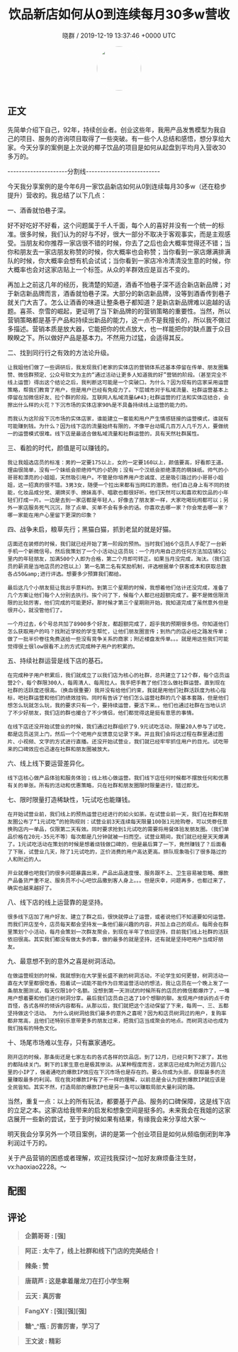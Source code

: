 <h1 align="center">饮品新店如何从0到连续每月30多w营收</h1>
<p align="center">
    <a>晓群 / 2019-12-19 13:37:46 &#43;0000 UTC</a>
</p>

<div align="center">
    <img src="https://images.zsxq.com/FsNXglb6X7xglylq5Nr-isiCu-qn?e=1590940799&amp;token=kIxbL07-8jAj8w1n4s9zv64FuZZNEATmlU_Vm6zD:yy2wPnbMFFSF8AS7KegGAE-m_uw=" width="100" height="100" style="border:1px solid;border-radius:50%; color:#ffffff"/>
</div>

## 正文

<div>
先简单介绍下自己，92年，持续创业者。创业这些年，我用产品发售模型为我自己的项目、服务的咨询项目取得了一些突破。有一些个人总结和感悟，想分享给大家。今天分享的案例是上次说的椰子饮品的项目是如何从起盘到平均月入营收30多万的。

---------------------分割线--------------------------

今天我分享案例的是今年6月一家饮品新店如何从0到连续每月30多w（还在稳步提升）营收的。我总结了以下几点：

一、酒香就怕巷子深。

好不好吃好不好看，这个问题属于千人千面，每个人的喜好并没有一个统一的标准。很多时候，我们认为的好与不好，很大一部分不取决于客观事实，而是主观感受。当朋友和你推荐一家店很不错的时候，你去了之后也会大概率觉得还不错；当你和朋友去一家店朋友称赞的时候，你大概率也会称赞；当你看到一家店爆满排满队的时候，你大概率会想有机会试试；当你看到一家店冷冷清清没生意的时候，你大概率也会对这家店贴上一个标签。从众的羊群效应是亘古不变的。

再加上之前这几年的经历，我清楚的知道，酒香不怕巷子深不适合新店新品牌；对于新店新品牌而言，酒香就怕巷子深。大部分的新店新品牌，没等到酒香传到巷子就关门大吉了。怎么让酒香的味道让整条巷子都知道？是新店新品牌难以逾越的话题。喜茶、奈雪的崛起，更证明了当下新品牌的的营销策略的重要性。当然，所以营销策略都是基于产品和持续出新品的能力，这一点不是我擅长的，所以我不做过多描述。营销本质是放大器，它能把你的优点放大，也一样能把你的缺点置于众目睽睽之下。所以做好产品是基本力。不然用力过猛，会适得其反。

二、找到同行行之有效的方法论升级。

    让我姐他们做了一些调研后，我发现我们老家的实体店的营销体系还基本停留在传单、朋友圈集赞、微信群预定、公众号软文为主的“通过活动让更多人知道我的好”营销的阶段。（甚至完全不线上运营）得出这个结论之后，我判断这可能是一个突破口。为什么？因为现有的店家采用运营策略，帮我们教育了用户，但是用户已经有免疫力了。下层城市对于私域流量、社群运营基本上停留在加微信好友、拉个群的阶段。互联网人私域流量&#43;社群运营的打法和实体店结合，会擦出什么样的火花？下沉市场的实体店家90%是不具备持续线上运营的能力的。

    而我认为这阶段下沉市场的实体店家，谁能建立一套能和用户产生情感链接的运营模式，谁就有可能赚到钱。为什么？因为线下店的流量始终有限的，不像平台动辄几百万人几千万人，要做统一的运营模式很难。线下店是最适合做私域流量和社群运营的，具有天然社群属性。


三、看脸的时代，颜值是可以赚钱的。

    我让我姐选店员的标准：男的一定要175以上，女的一定要160以上，颜值要高，好看即王道。理由很简单，没有一个妹纸会拒绝帅气的小奶狗；没有一个汉纸会拒绝漂亮的萌妹纸。帅气的小哥哥和漂亮的小姐姐，天然吸引用户。不管是你培养用户忠诚度、还是吸引路过的小哥哥小姐姐，这一招真的很不错。3男3女，随便一个拉出来都有当网红的潜质。他们自己身上有不同的技能，化妆品成分党、潮牌买手、撩妹高手、唱歌也都很好听。他们天然可以和喜欢和饮品的小年轻们打成一片。一边是去到一家店都是年轻人，好像去了朋友家一样，大家吃喝玩闹都可以；另外一家店服务死气沉沉，除了点单、买单不会有多余的话。你喜欢去哪一家？你会常去哪一家？哪一家能在用户心里留下更深的印象？


四、战争未启，粮草先行；黑猫白猫，抓到老鼠的就是好猫。

    店面还在装修的时候，我们就已经开始了第一阶段的预热。当时我们给6个店员人手配了一台新手机一个新微信号。然后我策划了一个小活动让店员玩：一个月内用自己的任何方法加店铺5公里内的年轻朋友，加满500个人即为合格，第二个月即可转正。如果当月没完成，淘汰。（我们店员的薪资是当地店员的2倍以上）第一名第二名有奖励机制，评选根据单个获客成本和获取总数各占50&amp;进行评选。想要多少预算我们都给。

    最后这几个小朋友挺让我出乎意料的。到第三个星期的时候，我想着他们估计还没完成，准备了几个方案让他们每个人分别去执行。挨个问了下，候每个人都已经超额完成了。要不是微信限流限的比较厉害，他们完成的可能更好。那时候才第三个星期刚开始，我知道完成了虽然意外但是很开心，就没管他们了。

    一个月过去，6个号总共加了8900多个好友，都超额完成了，超乎我的预期很多倍。你知道他们怎么获取用户的吗？找附近学校的学生帮忙，让他们朋友圈宣传；到热门的店必经之路发传单；做了一批半价卷往免费送给一些没有竞争关系的商家；附近楼盘发传单。。。就是用这些我们可能觉得很土很low很看不上的方式完成种子用户的积累的。

五、持续社群运营是线下店的基石。

    在完成种子用户积累后，我们就成立了以我们店为核心的社群，总共建立了12个群，每个店员运营2个，每个群限300人，每周清人、每周拉人。我手把手教了他们怎么做社群运营。直到现在社群的活跃度还很高。（换血很重要）我并没有给他们约束，我就是用他们社群活跃度为核心指标，吧社群运营和他们的绩效挂钩。同时有告诉了他们怎么运营社群的几个基本套路，但是他们想怎么玩就怎么玩，我的要求只有一个，要持续运营，要活下来。。他们也通过社群在当地认识了不少好朋友，我们店的群也撮合了不少情侣，他们都觉得这是挺有意思的事情。

    在线下店还没开始试营业的时候，我们通过社群组织了9.9元试吃活动，限量20人参与了试吃，都是店员送货上门，然后一个个吧用户反馈意见记录下来。并且我们会将这过程在群里通过图片、小视频、文字的方式进行直播。还没开始试营业，我们就已经牢牢抓住用户的目光。试吃带来的口碑效应也迅速在社群和朋友圈被放大。

六、线上线下要运营差异化。

    线下店核心做产品体验和服务体验；线上核心做运营。我们线下店任何时候都不摆放任何和优惠有关的单张。所有的活动和优惠策略，只在社群和朋友圈限时限量进行，错过即无。

七、限时限量打造稀缺性，1元试吃也能赚钱。

    在开始试营业前，我们线上的预热运营已经进行的如火如荼。在试营业前一天，我们在社群和朋友圈公布了“1元试吃”的抢购规则：试营业前3天连续每天限量100张1元抢购卷，可以凭劵任意换购店内一单品，仅限第二天有效。同时要求抢到1元试吃的需要将用餐体验发朋友圈。（我们单品价格在20元-35元不等）每次都是几分钟就被一扫而空。试营业期间，我们就已经是天天爆满了。1元试吃活动在策划的时候是想着烧钱做口碑的，但是最后算了一下，竟然赚钱了？后面看了下账，试营业几天，除了1元试吃的，正价消费的用户高达更高。排队现象吸引了很多路过的人和附近的人。

    开业就爆也吧我们的很多问题暴露出来，产品出品速度慢、服务跟不上、卫生容易被忽略、爆款产品备货严重不足、服务员不小心吧饮品撒到客人身上。。。但是庆幸，问题再多，也都过来了，确实也越来越好了。


八、线下店的线上运营靠的是坚持。

    很多线下店加了用户好友、建立了群之后，很快就停止了运营，或者说他们不知道要如何运营。而我们开店至今，店员每天都会坚持发一条他们最兴趣的内容，并加上自己的观点。每周会在群里策划个小活动，每月会策划一次群友聚会，到现在半年了依旧坚持，目前我们线上社群的活跃依旧很高。其实我们都没有做太多的事，做的最多的就是坚持，还有就是坚持吧用户当成好朋友。

九、最意想不到的意外之喜是树洞活动。

    在做运营规划的时候，我就想到在大学里长盛不衰的树洞活动，不论学生如何更替，树洞活动一直在大学里都很吃香。抱着试一试能不能作为日常运营活动的想法，我让店员在一个晚上发了一条朋友圈测试，每天仅限10个名额。没想到第一天测试的时候所有的店员的微信都爆炸了，一堆用户想着要和他们进行树洞分享。最后我们店员自己选了10个想聊的聊。发现用户倾诉的点千奇百怪，各式各样的倾诉内容都有。从那以后，我们就把这个活动保留了下来，每周一、三、五都坚持做这个活动。 为什么说树洞给我们最多的意外之喜呢？因为和店员树洞过的用户，复购率都非常高，且他们还特别乐意带更多的朋友过来，把我们店当成聚会的地点。而树洞活动也成为我们独有的特色文化。

十、场尾市场难以生存，只有赢家通吃。

    刚开店的时候，那条街还是七家左右的各式各样的饮品店。到了12月，已经只剩下2家了。其他的都陆续关门。剩下的1家生意也是极其惨淡。从某种程度而言，这家店已经成为附近方圆几公里的小IP了，强者通吃的爆款IP效应在下沉市场也是存在的。要么你成为头部，获取最多的流量赚取最多的利润。现在我对爆款IP有了不一样的理解，以前总是会认为提到爆款IP就应该是全民皆知。其实不然，打造局部的爆款IP也是另一条可以赚取局部大量利润的路。

当然，重复一点：以上的所有玩法，都要基于产品、服务的口碑保障，这是线下店的立足之本。这家店给我带来的启发和想象空间是挺多的。未来我会在我姐的这家店展开一些新的尝试，至于到时候如果有结果，有缘我会来分享给大家～

明天我会分享另外一个项目案例，讲的是第一个创业项目是如何从频临倒闭到年净利润过千万的。

关于产品营销的困惑或者理解，欢迎找我探讨～加好友麻烦备注生财，vx:haoxiao2228。～
</div>

## 配图
<div class="image" align="center">

</div>

## 评论

<div align="left">
<div>

<blockquote >
<span> <strong>企鹅哥哥 : [强] </strong></span>
</blockquote>

<blockquote >
<span> <strong>阿正 : 太牛了，线上社群和线下门店的完美结合！ </strong></span>
</blockquote>

<blockquote >
<span> <strong>辣条 : 赞 </strong></span>
</blockquote>

<blockquote >
<span> <strong>唐葫芦 : 这是拿着屠龙刀在打小学生啊 </strong></span>
</blockquote>

<blockquote >
<span> <strong>云天 : 真厉害 </strong></span>
</blockquote>

<blockquote >
<span> <strong>FangXY : [强][强][强] </strong></span>
</blockquote>

<blockquote >
<span> <strong>糖^_^瓶 : 厉害厉害，学习了 </strong></span>
</blockquote>

<blockquote >
<span> <strong>王文波 : 精彩 </strong></span>
</blockquote>

</div>
</div>